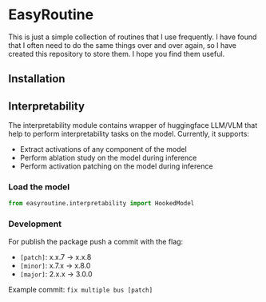 # EasyRoutine

This is just a simple collection of routines that I use frequently. I have found that I often need to do the same things over and over again, so I have created this repository to store them. I hope you find them useful.

## Installation


## Interpretability
The interpretability module contains wrapper of huggingface LLM/VLM that help to perform interpretability tasks on the model. Currently, it supports:
- Extract activations of any component of the model
- Perform ablation study on the model during inference
- Perform activation patching on the model during inference

### Load the model
```python
from easyroutine.interpretability import HookedModel
```



### Development
For publish the package push a commit with the flag:
  - `[patch]`: x.x.7 -> x.x.8
  - `[minor]`: x.7.x -> x.8.0
  - `[major]`: 2.x.x -> 3.0.0

Example commit: `fix multiple bus [patch]`
